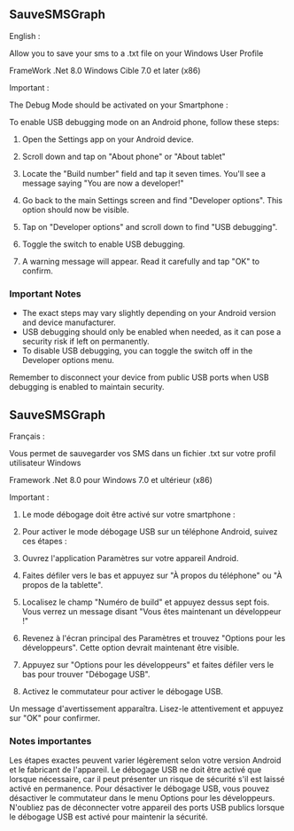 ## SauveSMSGraph


English : 

Allow you to save your sms to a .txt file 
on your Windows User Profile

FrameWork .Net 8.0
Windows Cible 7.0 et later (x86)

Important :

The Debug Mode should be activated on your Smartphone :


To enable USB debugging mode on an Android phone, follow these steps:

1. Open the Settings app on your Android device.

2. Scroll down and tap on "About phone" or "About tablet"

3. Locate the "Build number" field and tap it seven times. You'll see a message saying "You are now a developer!"

4. Go back to the main Settings screen and find "Developer options". This option should now be visible.

5. Tap on "Developer options" and scroll down to find "USB debugging".

6. Toggle the switch to enable USB debugging.

7. A warning message will appear. Read it carefully and tap "OK" to confirm.

### Important Notes

- The exact steps may vary slightly depending on your Android version and device manufacturer.
- USB debugging should only be enabled when needed, as it can pose a security risk if left on permanently.
- To disable USB debugging, you can toggle the switch off in the Developer options menu.

Remember to disconnect your device from public USB ports when USB debugging is enabled to maintain security.


##





## SauveSMSGraph


Français :

Vous permet de sauvegarder vos SMS dans un fichier .txt sur votre profil utilisateur Windows

Framework .Net 8.0 pour Windows 7.0 et ultérieur (x86)

Important :

1. Le mode débogage doit être activé sur votre smartphone :

2. Pour activer le mode débogage USB sur un téléphone Android, suivez ces étapes :

3. Ouvrez l'application Paramètres sur votre appareil Android.

4. Faites défiler vers le bas et appuyez sur "À propos du téléphone" ou "À propos de la tablette".

5. Localisez le champ "Numéro de build" et appuyez dessus sept fois. Vous verrez un message disant "Vous êtes maintenant un développeur !"

6. Revenez à l'écran principal des Paramètres et trouvez "Options pour les développeurs". Cette option devrait maintenant être visible.

7. Appuyez sur "Options pour les développeurs" et faites défiler vers le bas pour trouver "Débogage USB".

8. Activez le commutateur pour activer le débogage USB.

Un message d'avertissement apparaîtra. Lisez-le attentivement et appuyez sur "OK" pour confirmer.

### Notes importantes
Les étapes exactes peuvent varier légèrement selon votre version Android et le fabricant de l'appareil.
Le débogage USB ne doit être activé que lorsque nécessaire, car il peut présenter un risque de sécurité s'il est laissé activé en permanence.
Pour désactiver le débogage USB, vous pouvez désactiver le commutateur dans le menu Options pour les développeurs.
N'oubliez pas de déconnecter votre appareil des ports USB publics lorsque le débogage USB est activé pour maintenir la sécurité.


